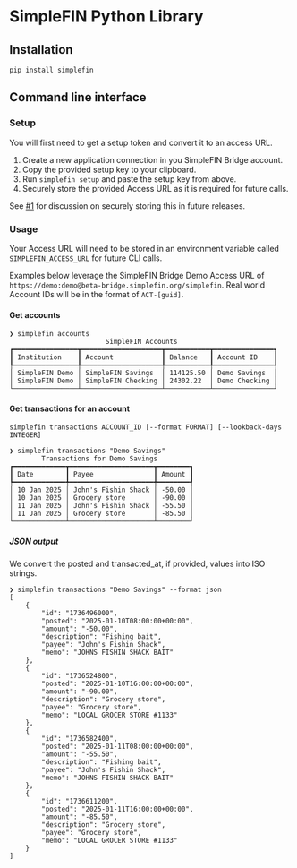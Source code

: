 # SimpleFIN Python Library

## Installation

`pip install simplefin`

## Command line interface

### Setup

You will first need to get a setup token and convert it to an access URL.

1. Create a new application connection in you SimpleFIN Bridge account.
2. Copy the provided setup key to your clipboard.
3. Run `simplefin setup` and paste the setup key from above.
4. Securely store the provided Access URL as it is required for future calls.

See [#1](https://github.com/chrishas35/simplefin-python/issues/1) for discussion on securely storing this in future releases.

### Usage

Your Access URL will need to be stored in an environment variable called `SIMPLEFIN_ACCESS_URL` for future CLI calls.

Examples below leverage the SimpleFIN Bridge Demo Access URL of `https://demo:demo@beta-bridge.simplefin.org/simplefin`. Real world Account IDs will be in the format of `ACT-[guid]`.

#### Get accounts

    ❯ simplefin accounts
                            SimpleFIN Accounts
    ┏━━━━━━━━━━━━━━━━┳━━━━━━━━━━━━━━━━━━━━┳━━━━━━━━━━━┳━━━━━━━━━━━━━━━┓
    ┃ Institution    ┃ Account            ┃ Balance   ┃ Account ID    ┃
    ┡━━━━━━━━━━━━━━━━╇━━━━━━━━━━━━━━━━━━━━╇━━━━━━━━━━━╇━━━━━━━━━━━━━━━┩
    │ SimpleFIN Demo │ SimpleFIN Savings  │ 114125.50 │ Demo Savings  │
    │ SimpleFIN Demo │ SimpleFIN Checking │ 24302.22  │ Demo Checking │
    └────────────────┴────────────────────┴───────────┴───────────────┘

#### Get transactions for an account

`simplefin transactions ACCOUNT_ID [--format FORMAT] [--lookback-days INTEGER]`

    ❯ simplefin transactions "Demo Savings"
            Transactions for Demo Savings
    ┏━━━━━━━━━━━━━┳━━━━━━━━━━━━━━━━━━━━━┳━━━━━━━━┓
    ┃ Date        ┃ Payee               ┃ Amount ┃
    ┡━━━━━━━━━━━━━╇━━━━━━━━━━━━━━━━━━━━━╇━━━━━━━━┩
    │ 10 Jan 2025 │ John's Fishin Shack │ -50.00 │
    │ 10 Jan 2025 │ Grocery store       │ -90.00 │
    │ 11 Jan 2025 │ John's Fishin Shack │ -55.50 │
    │ 11 Jan 2025 │ Grocery store       │ -85.50 │
    └─────────────┴─────────────────────┴────────┘

##### JSON output

We convert the posted and transacted_at, if provided, values into ISO strings.

    ❯ simplefin transactions "Demo Savings" --format json
    [
        {
            "id": "1736496000",
            "posted": "2025-01-10T08:00:00+00:00",
            "amount": "-50.00",
            "description": "Fishing bait",
            "payee": "John's Fishin Shack",
            "memo": "JOHNS FISHIN SHACK BAIT"
        },
        {
            "id": "1736524800",
            "posted": "2025-01-10T16:00:00+00:00",
            "amount": "-90.00",
            "description": "Grocery store",
            "payee": "Grocery store",
            "memo": "LOCAL GROCER STORE #1133"
        },
        {
            "id": "1736582400",
            "posted": "2025-01-11T08:00:00+00:00",
            "amount": "-55.50",
            "description": "Fishing bait",
            "payee": "John's Fishin Shack",
            "memo": "JOHNS FISHIN SHACK BAIT"
        },
        {
            "id": "1736611200",
            "posted": "2025-01-11T16:00:00+00:00",
            "amount": "-85.50",
            "description": "Grocery store",
            "payee": "Grocery store",
            "memo": "LOCAL GROCER STORE #1133"
        }
    ]
